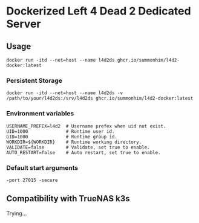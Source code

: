 # Dockerized Left 4 Dead 2 Dedicated Server

## Usage
```Shell
docker run -itd --net=host --name l4d2ds ghcr.io/summonhim/l4d2-docker:latest
```

### Persistent Storage
```Shell
docker run -itd --net=host --name l4d2ds -v /path/to/your/l4d2ds:/srv/l4d2ds ghcr.io/summonhim/l4d2-docker:latest
```

### Environment variables
```Shell
USERNAME_PREFEX=l4d2  # Username prefex when uid not exist.
UID=1000              # Runtime user id.
GID=1000              # Runtime group id.
WORKDIR=${WORKDIR}    # Runtime working directory.
VALIDATE=false        # Validate, set true to enable.
AUTO_RESTART=false    # Auto restart, set true to enable.
```

### Default start arguments
```
-port 27015 -secure
```

## Compatibility with TrueNAS k3s
Trying...